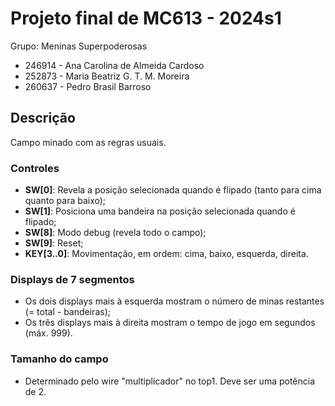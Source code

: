 # Projeto final de MC613 - 2024s1

Grupo: Meninas Superpoderosas

- 246914 - Ana Carolina de Almeida Cardoso
- 252873 - Maria Beatriz G. T. M. Moreira
- 260637 - Pedro Brasil Barroso

## Descrição

Campo minado com as regras usuais.

### Controles
* **SW[0]**: Revela a posição selecionada quando é flipado (tanto para cima quanto para baixo);
* **SW[1]**: Posiciona uma bandeira na posição selecionada quando é flipado;
* **SW[8]**: Modo debug (revela todo o campo);
* **SW[9]**: Reset;
* **KEY[3..0]**: Movimentação, em ordem: cima, baixo, esquerda, direita.

### Displays de 7 segmentos
* Os dois displays mais à esquerda mostram o número de minas restantes (= total - bandeiras);
* Os três displays mais à direita mostram o tempo de jogo em segundos (máx. 999).

### Tamanho do campo
* Determinado pelo wire "multiplicador" no top1. Deve ser uma potência de 2.
